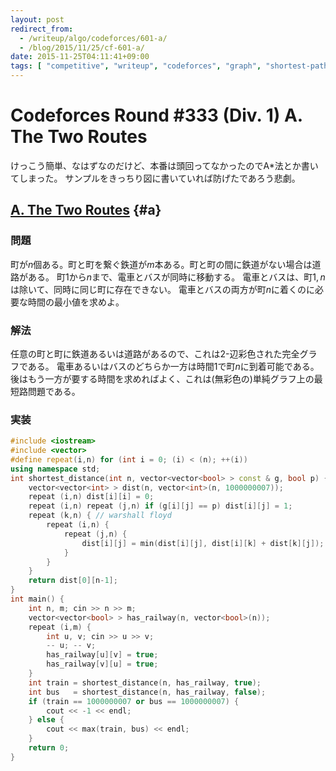 ```yaml
---
layout: post
redirect_from:
  - /writeup/algo/codeforces/601-a/
  - /blog/2015/11/25/cf-601-a/
date: 2015-11-25T04:11:41+09:00
tags: [ "competitive", "writeup", "codeforces", "graph", "shortest-path", "complete-graph" ]
---
```


# Codeforces Round #333 (Div. 1) A. The Two Routes

けっこう簡単、なはずなのだけど、本番は頭回ってなかったのでA\*法とか書いてしまった。
サンプルをきっちり図に書いていれば防げたであろう悲劇。

<!-- more -->

## [A. The Two Routes](http://codeforces.com/contest/601/problem/A) {#a}

### 問題

町が$n$個ある。町と町を繋ぐ鉄道が$m$本ある。町と町の間に鉄道がない場合は道路がある。
町$1$から$n$まで、電車とバスが同時に移動する。
電車とバスは、町$1,n$は除いて、同時に同じ町に存在できない。
電車とバスの両方が町$n$に着くのに必要な時間の最小値を求めよ。

### 解法

任意の町と町に鉄道あるいは道路があるので、これは$2$-辺彩色された完全グラフである。
電車あるいはバスのどちらか一方は時間$1$で町$n$に到着可能である。
後はもう一方が要する時間を求めればよく、これは(無彩色の)単純グラフ上の最短路問題である。

### 実装

``` c++
#include <iostream>
#include <vector>
#define repeat(i,n) for (int i = 0; (i) < (n); ++(i))
using namespace std;
int shortest_distance(int n, vector<vector<bool> > const & g, bool p) {
    vector<vector<int> > dist(n, vector<int>(n, 1000000007));
    repeat (i,n) dist[i][i] = 0;
    repeat (i,n) repeat (j,n) if (g[i][j] == p) dist[i][j] = 1;
    repeat (k,n) { // warshall floyd
        repeat (i,n) {
            repeat (j,n) {
                dist[i][j] = min(dist[i][j], dist[i][k] + dist[k][j]);
            }
        }
    }
    return dist[0][n-1];
}
int main() {
    int n, m; cin >> n >> m;
    vector<vector<bool> > has_railway(n, vector<bool>(n));
    repeat (i,m) {
        int u, v; cin >> u >> v;
        -- u; -- v;
        has_railway[u][v] = true;
        has_railway[v][u] = true;
    }
    int train = shortest_distance(n, has_railway, true);
    int bus   = shortest_distance(n, has_railway, false);
    if (train == 1000000007 or bus == 1000000007) {
        cout << -1 << endl;
    } else {
        cout << max(train, bus) << endl;
    }
    return 0;
}
```
